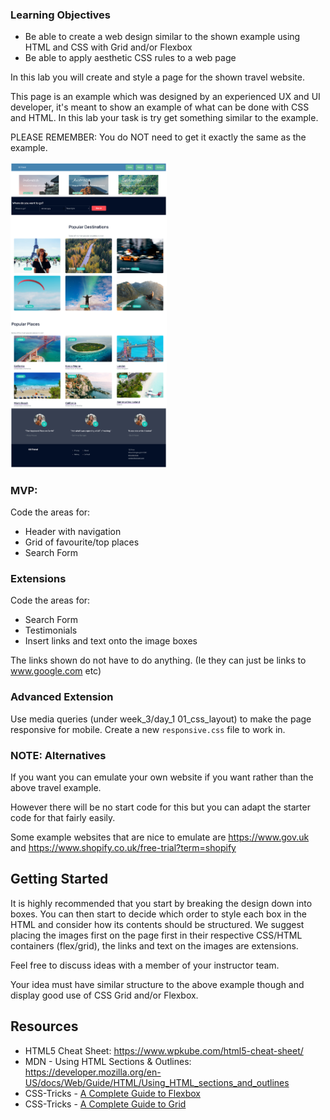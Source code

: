 ### Learning Objectives

- Be able to create a web design similar to the shown example using HTML and CSS with Grid and/or Flexbox
- Be able to apply aesthetic CSS rules to a web page

In this lab you will create and style a page for the shown travel website.

This page is an example which was designed by an experienced UX and UI developer, it's meant to show an example of what can be done with CSS and HTML. In this lab your task is try get something similar to the example.

PLEASE REMEMBER: You do NOT need to get it exactly the same as the example.

<img src="images/cctravel.png" width="250" >

### MVP:
Code the areas for:
- Header with navigation
- Grid of favourite/top places
- Search Form 

### Extensions
Code the areas for:
* Search Form
* Testimonials
* Insert links and text onto the image boxes

The links shown do not have to do anything. (Ie they can just be links to www.google.com etc)

### Advanced Extension

Use media queries (under week_3/day_1 01_css_layout) to make the page responsive for mobile. Create a new `responsive.css` file to work in.

### NOTE: Alternatives
If you want you can emulate your own website if you want rather than the above travel example.

However there will be no start code for this but you can adapt the starter code for that fairly easily.

Some example websites that are nice to emulate are
https://www.gov.uk
and
https://www.shopify.co.uk/free-trial?term=shopify

## Getting Started

It is highly recommended that you start by breaking the design down into boxes. You can then start to decide which order to style each box in the HTML and consider how its contents should be structured. We suggest placing the images first on the page first in their respective CSS/HTML containers (flex/grid), the links and text on the images are extensions.

Feel free to discuss ideas with a member of your instructor team.

Your idea must have similar structure to the above example though and display good use of CSS Grid and/or Flexbox.

## Resources


- HTML5 Cheat Sheet: https://www.wpkube.com/html5-cheat-sheet/
- MDN - Using HTML Sections & Outlines: https://developer.mozilla.org/en-US/docs/Web/Guide/HTML/Using_HTML_sections_and_outlines
- CSS-Tricks - [A Complete Guide to Flexbox](https://css-tricks.com/snippets/css/a-guide-to-flexbox/)
- CSS-Tricks - [A Complete Guide to Grid](https://css-tricks.com/snippets/css/complete-guide-grid/)